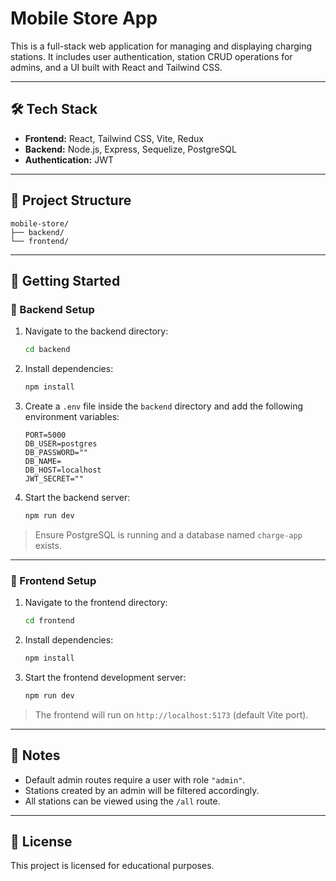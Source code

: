 # Mobile Store App

This is a full-stack web application for managing and displaying charging stations. It includes user authentication, station CRUD operations for admins, and a UI built with React and Tailwind CSS.

---

## 🛠 Tech Stack

- **Frontend:** React, Tailwind CSS, Vite, Redux
- **Backend:** Node.js, Express, Sequelize, PostgreSQL
- **Authentication:** JWT

---

## 📁 Project Structure

```
mobile-store/
├── backend/
└── frontend/
```

---

## 🚀 Getting Started

### 🔧 Backend Setup

1. Navigate to the backend directory:

   ```bash
   cd backend
   ```

2. Install dependencies:

   ```bash
   npm install
   ```

3. Create a `.env` file inside the `backend` directory and add the following environment variables:

   ```env
   PORT=5000
   DB_USER=postgres
   DB_PASSWORD=""
   DB_NAME=
   DB_HOST=localhost
   JWT_SECRET=""
   ```

4. Start the backend server:

   ```bash
   npm run dev
   ```

> Ensure PostgreSQL is running and a database named `charge-app` exists.

---

### 🎨 Frontend Setup

1. Navigate to the frontend directory:

   ```bash
   cd frontend
   ```

2. Install dependencies:

   ```bash
   npm install
   ```

3. Start the frontend development server:

   ```bash
   npm run dev
   ```

> The frontend will run on `http://localhost:5173` (default Vite port).

---

## 📌 Notes

- Default admin routes require a user with role `"admin"`.
- Stations created by an admin will be filtered accordingly.
- All stations can be viewed using the `/all` route.

---

## 📜 License

This project is licensed for educational purposes.

